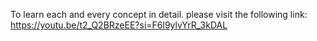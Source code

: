 To learn each and every concept in detail.
please visit the following link:
https://youtu.be/t2_Q2BRzeEE?si=F6l9ylvYrR_3kDAL
